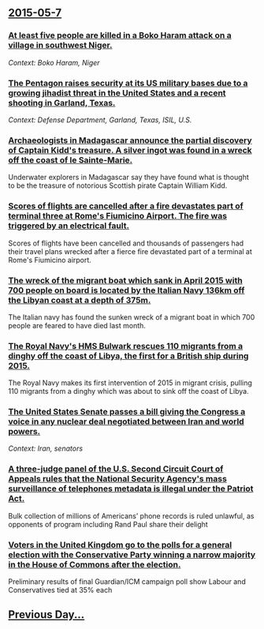 ## [2015-05-7](/news/2015/05/7/index.md)

### [At least five people are killed in a Boko Haram attack on a village in southwest Niger. ](/news/2015/05/7/at-least-five-people-are-killed-in-a-boko-haram-attack-on-a-village-in-southwest-niger.md)
_Context: Boko Haram, Niger_

### [The Pentagon raises security at its US military bases due to a growing jihadist threat in the United States and a recent shooting in Garland, Texas. ](/news/2015/05/7/the-pentagon-raises-security-at-its-us-military-bases-due-to-a-growing-jihadist-threat-in-the-united-states-and-a-recent-shooting-in-garland.md)
_Context: Defense Department, Garland, Texas, ISIL, U.S._

### [Archaeologists in Madagascar announce the partial discovery of Captain Kidd's treasure. A silver ingot was found in a wreck off the coast of le Sainte-Marie. ](/news/2015/05/7/archaeologists-in-madagascar-announce-the-partial-discovery-of-captain-kidd-s-treasure-a-silver-ingot-was-found-in-a-wreck-off-the-coast-of.md)
Underwater explorers in Madagascar say they have found what is thought to be the treasure of notorious Scottish pirate Captain William Kidd.

### [Scores of flights are cancelled after a fire devastates part of terminal three at Rome's Fiumicino Airport. The fire was triggered by an electrical fault. ](/news/2015/05/7/scores-of-flights-are-cancelled-after-a-fire-devastates-part-of-terminal-three-at-rome-s-fiumicino-airport-the-fire-was-triggered-by-an-ele.md)
Scores of flights have been cancelled and thousands of passengers had their travel plans wrecked after a fierce fire devastated part of a terminal at Rome&#39;s Fiumicino airport.

### [The wreck of the migrant boat which sank in April 2015 with 700 people on board is located by the Italian Navy 136km off the Libyan coast at a depth of 375m. ](/news/2015/05/7/the-wreck-of-the-migrant-boat-which-sank-in-april-2015-with-700-people-on-board-is-located-by-the-italian-navy-136km-off-the-libyan-coast-at.md)
The Italian navy has found the sunken wreck of a migrant boat in which 700 people are feared to have died last month.

### [The Royal Navy's HMS Bulwark rescues 110 migrants from a dinghy off the coast of Libya, the first for a British ship during 2015. ](/news/2015/05/7/the-royal-navy-s-hms-bulwark-rescues-110-migrants-from-a-dinghy-off-the-coast-of-libya-the-first-for-a-british-ship-during-2015.md)
The Royal Navy makes its first intervention of 2015 in migrant crisis, pulling 110 migrants from a dinghy which was about to sink off the coast of Libya.

### [The United States Senate passes a bill giving the Congress a voice in any nuclear deal negotiated between Iran and world powers. ](/news/2015/05/7/the-united-states-senate-passes-a-bill-giving-the-congress-a-voice-in-any-nuclear-deal-negotiated-between-iran-and-world-powers.md)
_Context: Iran, senators_

### [A three-judge panel of the U.S. Second Circuit Court of Appeals rules that the National Security Agency's mass surveillance of telephones metadata is illegal under the Patriot Act. ](/news/2015/05/7/a-three-judge-panel-of-the-u-s-second-circuit-court-of-appeals-rules-that-the-national-security-agency-s-mass-surveillance-of-telephones-me.md)
Bulk collection of millions of Americans’ phone records is ruled unlawful, as opponents of program including Rand Paul share their delight

### [Voters in the United Kingdom go to the polls for a general election with  the Conservative Party winning a narrow majority  in the House of Commons after the election. ](/news/2015/05/7/voters-in-the-united-kingdom-go-to-the-polls-for-a-general-election-with-the-conservative-party-winning-a-narrow-majority-in-the-house-of.md)
Preliminary results of final Guardian/ICM campaign poll show Labour and Conservatives tied at 35% each

## [Previous Day...](/news/2015/05/6/index.md)

